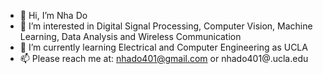 - 👋 Hi, I’m Nha Do
- 👀 I’m interested in Digital Signal Processing, Computer Vision, Machine Learning, Data Analysis and Wireless Communication
- 🌱 I’m currently learning Electrical and Computer Engineering as UCLA
- 📫 Please reach me at: nhado401@gmail.com or nhado401@.ucla.edu

<!---
nhado401/nhado401 is a ✨ special ✨ repository because its `README.md` (this file) appears on your GitHub profile.
You can click the Preview link to take a look at your changes.
--->
